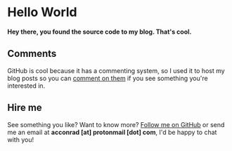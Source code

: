 # Hello World

**Hey there, you found the source code to my blog. That's cool.**

## Comments

GitHub is cool because it has a commenting system, so I used it to host my blog posts so you can [comment on them](https://github.com/acconrad/blog/tree/master/posts) if you see something you're interested in. 

## Hire me

See something you like? Want to know more? [Follow me on GitHub](https://github.com/acconrad) or send me an email at **acconrad [at] protonmail [dot] com**, I'd be happy to chat with you!
